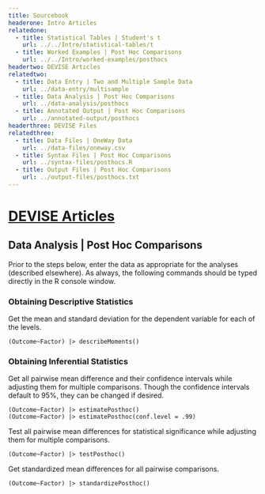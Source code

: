 ```yaml
---
title: Sourcebook
headerone: Intro Articles
relatedone:
  - title: Statistical Tables | Student's t
    url: ../../Intro/statistical-tables/t
  - title: Worked Examples | Post Hoc Comparisons
    url: ../../Intro/worked-examples/posthocs
headertwo: DEVISE Articles
relatedtwo:
  - title: Data Entry | Two and Multiple Sample Data
    url: ../data-entry/multisample
  - title: Data Analysis | Post Hoc Comparisons
    url: ../data-analysis/posthocs
  - title: Annotated Output | Post Hoc Comparisons
    url: ../annotated-output/posthocs
headerthree: DEVISE Files
relatedthree:
  - title: Data Files | OneWay Data
    url: ../data-files/oneway.csv
  - title: Syntax Files | Post Hoc Comparisons
    url: ../syntax-files/posthocs.R
  - title: Output Files | Post Hoc Comparisons
    url: ../output-files/posthocs.txt
---
```


# [DEVISE Articles](../index.md)

## Data Analysis | Post Hoc Comparisons

Prior to the steps below, enter the data as appropriate for the analyses (described elsewhere). As always, the following commands should be typed directly in the R console window.

### Obtaining Descriptive Statistics

Get the mean and standard deviation for the dependent variable for each of the levels.

```{r}
(Outcome~Factor) |> describeMoments()
```

### Obtaining Inferential Statistics

Get all pairwise mean difference and their confidence intervals while adjusting them for multiple comparisons. Though the confidence intervals default to 95%, they can be changed if desired.

```{r}
(Outcome~Factor) |> estimatePosthoc()
(Outcome~Factor) |> estimatePosthoc(conf.level = .99)
```

Test all pairwise mean differences for statistical significance while adjusting them for multiple comparisons.

```{r}
(Outcome~Factor) |> testPosthoc()
```

Get standardized mean differences for all pairwise comparisons.

```{r}
(Outcome~Factor) |> standardizePosthoc()
```
